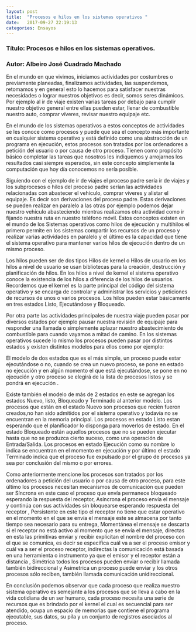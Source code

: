 ```yaml
---
layout: post
title:  "Procesos e hilos en los sistemas operativos "
date:   2017-09-27 22:19:13
categories: Ensayos
---
```


### Título: Procesos e hilos en los sistemas operativos.
### Autor: Albeiro José Cuadrado Machado

En el mundo en que vivimos, iniciamos actividades por costumbres o previamente planeadas, finalizamos actividades, las suspendemos, retomamos y en general  esto lo hacemos para satisfacer nuestras necesidades o lograr nuestros objetivos es decir, somos seres dinámicos.
Por ejemplo al ir de viaje existen varias tareas por debajo para cumplir nuestro objetivo general entre ellas pueden estar, llenar de combustible nuestro auto, comprar víveres, revisar nuestro equipaje etc.

En el mundo de los sistemas operativos a estos conceptos de actividades se les conoce como procesos y puede que sea el concepto más importante en cualquier sistema operativo y está definido como una abstracción de un programa en ejecución, estos procesos son tratados por los ordenadores a petición del usuario o por causa de otro proceso.  Tienen como propósito básico completar las tareas que nosotros les indiquemos y arrojarnos los resultados casi siempre esperados, sin este concepto simplemente la computación que hoy día conocemos no sería posible.

Siguiendo con el ejemplo de ir de viajes el proceso padre sería ir de viajes y los subprocesos o hilos del proceso padre serían las actividades relacionadas con abastecer el vehículo, comprar víveres y alistar el equipaje. Es decir son derivaciones del proceso padre. Estas derivaciones se pueden realizar en paralelo a las otras por ejemplo podemos dejar nuestro vehículo abasteciendo mientras realizamos otra actividad como ir fijando nuestra ruta en nuestro teléfono móvil. Estos conceptos existen en el mundo de los Sistemas operativos como hilos de ejecución y multihilos el primero permite en los sistemas compartir los recursos de un proceso y realizar varias actividades en paralelo y el último es la capacidad que tiene el sistema operativo para mantener varios hilos de ejecución dentro de un mismo proceso. 

Los hilos pueden ser de dos tipos Hilos de kernel o Hilos de usuario en los hilos a nivel de usuario se usan bibliotecas para la creación, destrucción y planificación de hilos. En los hilos a nivel de kernel el sistema operativo conoce la existencia de los hilos a diferencia de los hilos de usuarios. Recordemos que el kernel es la parte principal del código del sistema operativo y se encarga de controlar y administrar los servicios y peticiones de recursos de unos o varios procesos. Los hilos pueden estar básicamente en tres estados Listo, Ejecutándose y Bloqueado.

Por otra parte las actividades principales de nuestra viaje pueden pasar por diversos estados por ejemplo pausar nuestra revisión de equipaje para responder una llamada o simplemente aplazar nuestro abastecimiento de combustible para cuando vayamos a mitad de camino. En los sistemas operativos sucede lo mismo los procesos pueden pasar por distintos estados y existen distintos modelos para ellos como por ejemplo:

El modelo de dos estados que es el más simple, un proceso puede estar ejecutándose o no, cuando se crea  un nuevo proceso, se pone en estado no ejecución y en algún momento el que está ejecutándose, se pone en no ejecución y otro proceso se elegirá de la lista de procesos listos y se pondrá en ejecución .

Existe también el modelo de más de 2 estados en este se agregan los estados Nuevo, listo, Bloqueado y Terminado al anterior modelo. Los procesos que están en el estado Nuevo son procesos que recién fueron creados,no han sido admitidos por el sistema operativo y  todavía no se encuentran en la memoria principal. Los procesos en estado Listo estan esperando que el planificador lo disponga para moverlos de estado. En el estado Bloqueado están aquellos procesos que no se pueden ejecutar hasta que no se produzca cierto suceso, como una operación de Entrada/Salida. Los procesos en estado Ejecución como su nombre lo indica se encuentran en el momento en ejecución y por último el estado Terminado indica que el proceso fue expulsado por el grupo de procesos ya sea por conclusión del mismo o por errores.

Como anteriormente mencione los procesos son tratados por los ordenadores a petición del usuario o por causa de otro proceso, para este último los procesos necesitan mecanismos de comunicación que pueden ser Síncrona en este caso el proceso que envía permanece bloqueado esperando la respuesta del receptor, Asíncrona el proceso envía el mensaje y continúa con sus actividades sin bloquearse esperando respuesta del receptor , Persistente en este tipo el receptor no tiene que estar operativo en el momento en el que se envía el mensaje este se almacena por tanto tiempo sea necesario para su entrega, Momentánea el mensaje se descarta si el receptor no está activo al momento que se envía el mensaje, directas en esta las primitivas enviar y recibir explicitan el nombre del proceso con el que se comunica, es decir se especifica cuál va a ser el proceso emisor y cuál va a ser el proceso receptor, indirectas la comunicación está basada en una herramienta o instrumento ya que el emisor y el receptor están a distancia , Simétrica todos los procesos pueden enviar o recibir llamada también bidireccional y Asimetrica un proceso puede enviar y los otros procesos sólo reciben, también llamada comunicación unidireccional.

En conclusión podemos observar que cada proceso que realiza nuestro sistema operativo es semejante a los procesos que se lleva a cabo en la vida cotidiana de un ser humano, cada proceso necesita una serie de recursos que es brindado por el kernel el cual es secuencial para ser atendido, ocupa un espacio de memorias que contiene el programa ejecutable, sus datos, su pila y un conjunto de registros asociados al proceso.



